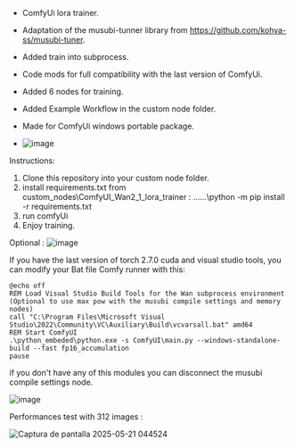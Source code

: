 * ComfyUi lora trainer.
* Adaptation of the musubi-tunner library from https://github.com/kohya-ss/musubi-tuner.
* Added train into subprocess.
* Code mods for full compatibility with the last version of ComfyUi.
* Added 6 nodes for training.
* Added Example Workflow in the custom node folder.
* Made for ComfyUi windows portable package.

* ![image](https://github.com/user-attachments/assets/cce68c8f-9ae7-4de2-b5a0-be6f0d11b2cd)



Instructions:
1. Clone this repository into your custom node folder.
2. install requirements.txt from custom_nodes\ComfyUI_Wan2_1_lora_trainer : ..\..\..\python -m pip install -r requirements.txt
3. run comfyUi
4. Enjoy training.


Optional :
![image](https://github.com/user-attachments/assets/bc07a0f6-1fc3-4f4e-b511-71d8ad8d5b7e)

If you have the last version of torch 2.7.0 cuda and visual studio tools, you can modify your Bat file Comfy runner with this:

```
@echo off
REM Load Visual Studio Build Tools for the Wan subprocess environment (Optional to use max pow with the musubi compile settings and memory nodes)
call "C:\Program Files\Microsoft Visual Studio\2022\Community\VC\Auxiliary\Build\vcvarsall.bat" amd64
REM Start ComfyUI
.\python_embeded\python.exe -s ComfyUI\main.py --windows-standalone-build --fast fp16_accumulation
pause
```

if you don't have any of this modules you can disconnect the musubi compile settings node.

![image](https://github.com/user-attachments/assets/fc7f34fe-6c47-49d2-a15b-c44232c1db56)

Performances test with 312 images :


![Captura de pantalla 2025-05-21 044524](https://github.com/user-attachments/assets/b9ec9f8a-daee-4e0b-a72c-91ff29950a7f)




